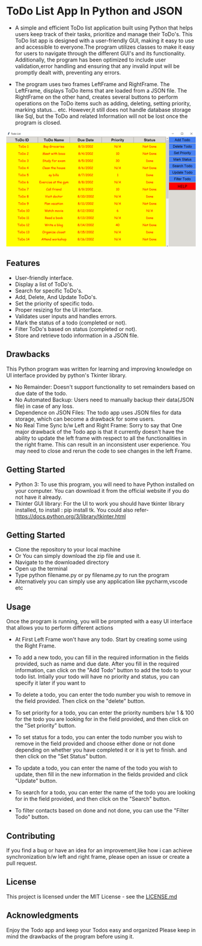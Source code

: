 # ToDo List App In Python and JSON
* A simple and efficient ToDo list application built using Python that helps users keep track of their tasks, prioritize and manage their ToDo's. This ToDo list app is designed with a user-friendly GUI, making it easy to use and accessible to everyone.The program utilizes classes to make it easy for users to navigate through the different GUI's and its functionality. Additionally, the program has been optimized to include user validation,error handling and ensuring that any invalid input will be promptly dealt with, preventing any errors.

* The program uses two frames LeftFrame and RightFrame. The LeftFrame, displays ToDo items that are loaded from a JSON file. The RightFrame on the other hand, creates several buttons to perform operations on the ToDo items such as adding, deleting, setting priority, marking status... etc. However,it still does not handle database storage like Sql, but the ToDo and related Information will not be lost once the program is closed.

![An example image](https://github.com/shahin-m-hashim/ToDo-List-Using-Python/blob/main/todo_quick_reference.png)

## Features

* User-friendly interface.
* Display a list of ToDo's.
* Search for specific ToDo's.
* Add, Delete, And Update ToDo's.
* Set the priority of specific todo.
* Proper resizing for the UI interface.
* Validates user inputs and handles errors.
* Mark the status of a todo (completed or not).
* Filter ToDo's based on status (completed or not).
* Store and retrieve todo information in a JSON file.

## Drawbacks

This Python program was written for learning and improving knowledge on UI interface provided by python's Tkinter library.

* No Remainder: Doesn't support functionality to set remainders based on due date of the todo.
* No Automated Backup: Users need to manually backup their data(JSON file) in case of any loss.
* Dependence on JSON Files: The todo app uses JSON files for data storage, which can become a drawback for some users.
* No Real Time Sync b/w Left and Right Frame: Sorry to say that One major drawback of the Todo app is that it currently doesn't have the ability to update the left frame with respect to all the functionalities in the right frame. This can result in an inconsistent user experience. You may need to close and rerun the code to see changes in the left Frame.

## Getting Started
* Python 3: To use this program, you will need to have Python installed on your computer. You can download it from the official website if you do not have it already.
* Tkinter GUI library: For the UI to work you should have tkinter library installed, to install : pip install tk. You could also refer- https://docs.python.org/3/library/tkinter.html

## Getting Started

* Clone the repository to your local machine 
* Or You can simply download the zip file and use it.
* Navigate to the downloaded directory
* Open up the terminal
* Type python filename.py or py filename.py to run the program
* Alternatively you can simply use any application like pycharm,vscode etc

## Usage

Once the program is running, you will be prompted with a easy UI interface that allows you to perform different actions

* At First Left Frame won't have any todo. Start by creating some using the Right Frame.

* To add a new todo, you can fill in the required information in the fields provided, such as name and due date. After you fill in the required information, can click on the "Add Todo" button to add the todo to your todo list. Intially your todo will have no priority and status, you can specify it later if you want to

* To delete a todo, you can enter the todo number you wish to remove in the field provided. Then click on the "delete" button.

* To set priority for a todo, you can enter the priority numbers b/w 1 & 100 for the todo you are looking for in the field provided, and then click on the "Set priority" button.

* To set status for a todo, you can enter the todo number you wish to remove in the field provided and choose either done or not done depending on whether you have completed it or it is yet to finish. and then click on the "Set Status" button.

* To update a todo, you can enter the name of the todo you wish to update, then fill in the new information in the fields provided and click "Update" button.

* To search for a todo, you can enter the name of the todo you are looking for in the field provided, and then click on the "Search" button.

* To filter contacts based on done and not done, you can use the "Filter Todo" button.

## Contributing
If you find a bug or have an idea for an improvement,like how i can achieve synchronization b/w left and right frame, please open an issue or create a pull request.

## License
This project is licensed under the MIT License - see the <a href="https://github.com/shahin-m-hashim/ToDo-List-Using-Python/blob/main/LICENSE">LICENSE.md</a> 

## Acknowledgments
Enjoy the Todo app and keep your Todos easy and organized
Please keep in mind the drawbacks of the program before using it.
